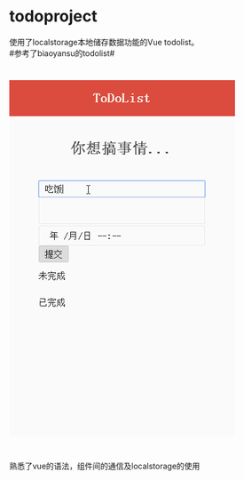 # todoproject
使用了localstorage本地储存数据功能的Vue todolist。<br>
#参考了biaoyansu的todolist#

#
![image](https://github.com/eret9616/todoproject/blob/master/show.gif)

#
熟悉了vue的语法，组件间的通信及localstorage的使用<br>

